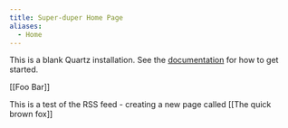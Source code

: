 ```yaml
---
title: Super-duper Home Page
aliases:
  - Home
---
```


This is a blank Quartz installation.
See the [documentation](https://quartz.jzhao.xyz) for how to get started.

[[Foo Bar]]

This is a test of the RSS feed - creating a new page called [[The quick brown fox]]